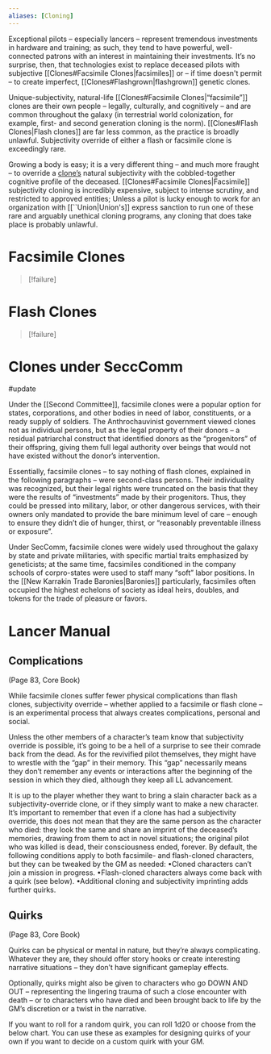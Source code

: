 ```yaml
---
aliases: [Cloning]
---
```


Exceptional pilots – especially lancers – represent tremendous investments in hardware and training; as such, they tend to have powerful, well-connected patrons with an interest in maintaining their investments. It’s no surprise, then, that technologies exist to replace deceased pilots with subjective [[Clones#Facsimile Clones|facsimiles]] or – if time doesn't permit – to create imperfect, [[Clones#Flashgrown|flashgrown]] genetic clones.

Unique-subjectivity, natural-life [[Clones#Facsimile Clones|“facsimile”]] clones are their own people – legally, culturally, and cognitively – and are common throughout the galaxy (in terrestrial world colonization, for example, first- and second generation cloning is the norm). [[Clones#Flash Clones|Flash clones]] are far less common, as the practice is broadly unlawful. Subjectivity override of either a flash or facsimile clone is exceedingly rare.

Growing a body is easy; it is a very different thing – and much more fraught – to override a <u>clone’s</u> natural subjectivity with the cobbled-together cognitive profile of the deceased. [[Clones#Facsimile Clones|Facsimile]] subjectivity cloning is incredibly expensive, subject to intense scrutiny, and restricted to approved entities; Unless a pilot is lucky enough to work for an organization with [[``Union|Union's]] express sanction to run one of these rare and arguably unethical cloning programs, any cloning that does take place is probably unlawful.

# Facsimile Clones
>[!failure]

# Flash Clones 
>[!failure]

# Clones under SeccComm
#update

Under the [[Second Committee]], facsimile clones were a popular option for states, corporations, and other bodies in need of labor, constituents, or a ready supply of soldiers. The Anthrochauvinist government viewed clones not as individual persons, but as the legal property of their donors – a residual patriarchal construct that identified donors as the “progenitors” of their offspring, giving them full legal authority over beings that would not have existed without the donor’s intervention.

Essentially, facsimile clones – to say nothing of flash clones, explained in the following paragraphs – were second-class persons. Their individuality was recognized, but their legal rights were truncated on the basis that they were the results of “investments” made by their progenitors. Thus, they could be pressed into military, labor, or other dangerous services, with their owners only mandated to provide the bare minimum level of care – enough to ensure they didn’t die of hunger, thirst, or “reasonably preventable illness or exposure”.

Under SecComm, facsimile clones were widely used throughout the galaxy by state and private militaries, with specific martial traits emphasized by geneticists; at the same time, facsimiles conditioned in the company schools of corpro-states were used to staff many “soft” labor positions. In the [[New Karrakin Trade Baronies|Baronies]] particularly, facsimiles often occupied the highest echelons of society as ideal heirs, doubles, and tokens for the trade of pleasure or favors.

# Lancer Manual

## Complications
(Page 83, Core Book)

While facsimile clones suffer fewer physical complications than flash clones, subjectivity override – whether applied to a facsimile or flash clone – is an experimental process that always creates complications, personal and social. 

Unless the other members of a character’s team know that subjectivity override is possible, it’s going to be a hell of a surprise to see their comrade back from the dead. As for the revivified pilot themselves, they might have to wrestle with the “gap” in their memory. This “gap” necessarily means they don’t remember any events or interactions after the beginning of the session in which they died, although they keep all LL advancement.

It is up to the player whether they want to bring a slain character back as a subjectivity-override clone, or if they simply want to make a new character. It’s important to remember that even if a clone has had a subjectivity override, this does not mean that they are the same person as the character who died: they look the same and share an imprint of the deceased’s memories, drawing from them to act in novel situations; the original pilot who was killed is dead, their consciousness ended, forever. 
By default, the following conditions apply to both facsimile- and flash-cloned characters, but they can be tweaked by the GM as needed:
	•Cloned characters can’t join a mission in progress.
	•Flash-cloned characters always come back with a quirk (see below).
	•Additional cloning and subjectivity imprinting adds further quirks.


## Quirks
(Page 83, Core Book)

Quirks can be physical or mental in nature, but they’re always complicating. Whatever they are, they should offer story hooks or create interesting narrative situations – they don’t have significant gameplay effects.

Optionally, quirks might also be given to characters who go DOWN AND OUT – representing the lingering trauma of such a close encounter with death – or to characters who have died and been brought back to life by the GM’s discretion or a twist in the narrative.

If you want to roll for a random quirk, you can roll 1d20 or choose from the below chart. You can use these as examples for designing quirks of your own if you want to decide on a custom quirk with your GM.




